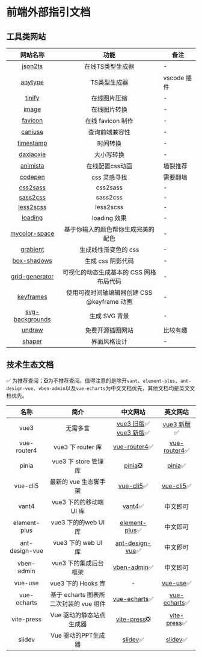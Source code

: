 # 前端外部指引文档

## 工具类网站

|                        网站名称                         |                    功能                     | 备注        |
| :-----------------------------------------------------: | :-----------------------------------------: | ----------- |
|           [json2ts](http://www.json2ts.com/)            |              在线TS类型生成器               | -           |
|  [anytype](https://juejin.cn/post/7055097715994132516)  |                TS类型生成器                 | vscode 插件 |
|              [tinify](https://tinify.cn/)               |                在线图片压缩                 | -           |
|       [image](https://www.aconvert.com/cn/image/)       |                在线图片转换                 | -           |
|           [favicon](https://tool.lu/favicon/)           |              在线 favicon 制作              | -           |
|             [caniuse](https://caniuse.com/)             |               查询前端兼容性                | -           |
|         [timestamp](https://tool.lu/timestamp/)         |                  时间转换                   | -           |
|   [daxiaoxie](https://www.iamwawa.cn/daxiaoxie.html)    |                 大小写转换                  | -           |
|            [animista](https://animista.net/)            |               在线配置css动画               | 墙裂推荐    |
|             [codepen](https://codepen.io/)              |                css 灵感寻找                 | 需要翻墙    |
|       [css2sass](http://css2sass.herokuapp.com/)        |                  css2sass                   | -           |
|        [sass2css](https://www.sassmeister.com/)         |                  sass2css                   | -           |
|         [less2scss](http://less2scss.awk5.com/)         |                  less2scss                  | -           |
|      [loading](https://epic-spinners.epicmax.co/)       |                loading 效果                 | -           |
|         [mycolor-space](https://mycolor.space)          |     基于你输入的颜色帮你生成完美的配色      | -           |
|          [grabient](https://www.grabient.com)           |            生成线性渐变色的 css             | -           |
|         [box-shadows](https://shadows.brumm.af)         |              生成 css 阴影代码              | -           |
| [grid-generator](https://cssgrid-generator.netlify.app) |   可视化的动态生成基本的 CSS 网格布局代码   | -           |
|       [keyframes](https://keyframes.app/animate)        | 使用可视时间轴编辑器创建 CSS @keyframe 动画 | -           |
|    [svg-backgrounds](https://www.svgbackgrounds.com)    |                生成 SVG 背景                | -           |
|               [undraw](https://undraw.co)               |              免费开源插图网站               | 比较有趣    |
|        [shaper](https://hihayk.github.io/shaper)        |                界面风格设计                 | -           |

## 技术生态文档

:white_check_mark: 为推荐查阅；:negative_squared_cross_mark:为不推荐查阅。值得注意的是除开`vant`、`element-plus`、`ant-design-vue`、`vben-admin`以及`vue-echarts`为中文文档优先，其他文档均是英文文档优先。

|      名称      |                  简介                  |                                                       中文网站                                                       |                                          英文网站                                          |
| :------------: | :------------------------------------: | :------------------------------------------------------------------------------------------------------------------: | :----------------------------------------------------------------------------------------: |
|      vue3      |                无需多言                | [vue3 旧版](https://v3.cn.vuejs.org/):white_check_mark: [vue3 新版](https://staging-cn.vuejs.org/):white_check_mark: |                     [vue3 新版](https://vuejs.org/):white_check_mark:                      |
|  vue-router4   |           vue3 下 router 库            |                          [vue-router4](https://next.router.vuejs.org/zh/):white_check_mark:                          |               [vue-router4](https://next.router.vuejs.org):white_check_mark:               |
|     pinia      |          vue3 下 store 管理库          |                           [pinia](https://pinia.web3doc.top/):negative_squared_cross_mark:                           |                    [pinia](https://pinia.vuejs.org/):white_check_mark:                     |
|    vue-cli5    |         最新的 vue 生态脚手架          |                               [vue-cli5](https://cli.vuejs.org/zh/):white_check_mark:                                |                    [vue-cli5](https://cli.vuejs.org/):white_check_mark:                    |
|     vant4      |        vue3 下的的移动端 UI 库         |                       [vant4](https://vant-contrib.gitee.io/vant/v4/#/zh-CN):white_check_mark:                       |                                          中文即可                                          |
|  element-plus  |          vue3 下的的web UI 库          |                        [element-plus](https://element-plus.gitee.io/zh-CN/):white_check_mark:                        |                                          中文即可                                          |
| ant-design-vue |          vue3 下的 web UI 库           |                    [ant-design-vue](https://www.antdv.com/components/overview):white_check_mark:                     |                                          中文即可                                          |
|   vben-admin   |         vue3 下的集成后台框架          |                              [vben-admin](https://vvbin.cn/doc-next/):white_check_mark:                              |                                          中文即可                                          |
|    vue-use     |           vue3 下的 Hooks 库           |                                                          -                                                           |                      [vue-use](https://vueuse.org/):white_check_mark:                      |
|  vue-echarts   | 基于 echarts 图表所二次封装的 vue 组件 |          [vue-echarts](https://github.com/ecomfe/vue-echarts/blob/main/README.zh-Hans.md):white_check_mark:          | [vue-echarts](https://github.com/ecomfe/vue-echarts/blob/main/README.md):white_check_mark: |
|   vite-press   |        Vue 驱动的静态站点生成器        |                       [vite-press](https://vitejs.cn/vitepress/):negative_squared_cross_mark:                        |                [vite-press](https://vitepress.vuejs.org/):white_check_mark:                |
|     slidev     |          Vue 驱动的PPT生成器           |                                   [slidev](https://cn.sli.dev/):white_check_mark:                                    |                        [slidev](https://sli.dev/):white_check_mark:                        |
